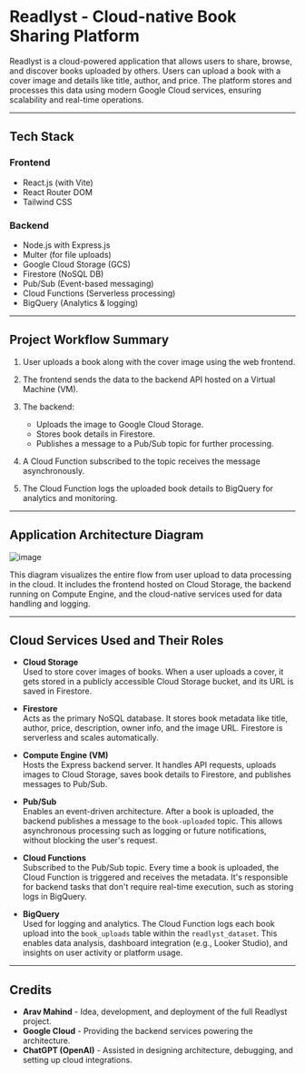 # Readlyst - Cloud-native Book Sharing Platform

Readlyst is a cloud-powered application that allows users to share, browse, and discover books uploaded by others. Users can upload a book with a cover image and details like title, author, and price. The platform stores and processes this data using modern Google Cloud services, ensuring scalability and real-time operations.

---

## Tech Stack

### Frontend
- React.js (with Vite)
- React Router DOM
- Tailwind CSS

### Backend
- Node.js with Express.js
- Multer (for file uploads)
- Google Cloud Storage (GCS)
- Firestore (NoSQL DB)
- Pub/Sub (Event-based messaging)
- Cloud Functions (Serverless processing)
- BigQuery (Analytics & logging)

---

## Project Workflow Summary

1. User uploads a book along with the cover image using the web frontend.
2. The frontend sends the data to the backend API hosted on a Virtual Machine (VM).
3. The backend:

   * Uploads the image to Google Cloud Storage.
   * Stores book details in Firestore.
   * Publishes a message to a Pub/Sub topic for further processing.
4. A Cloud Function subscribed to the topic receives the message asynchronously.
5. The Cloud Function logs the uploaded book details to BigQuery for analytics and monitoring.

---

## Application Architecture Diagram

![image](https://github.com/user-attachments/assets/4571a47f-4260-4f47-abd7-85c958227ee6)

This diagram visualizes the entire flow from user upload to data processing in the cloud. It includes the frontend hosted on Cloud Storage, the backend running on Compute Engine, and the cloud-native services used for data handling and logging.

---

## Cloud Services Used and Their Roles

- **Cloud Storage**  
  Used to store cover images of books. When a user uploads a cover, it gets stored in a publicly accessible Cloud Storage bucket, and its URL is saved in Firestore.

- **Firestore**  
  Acts as the primary NoSQL database. It stores book metadata like title, author, price, description, owner info, and the image URL. Firestore is serverless and scales automatically.

- **Compute Engine (VM)**  
  Hosts the Express backend server. It handles API requests, uploads images to Cloud Storage, saves book details to Firestore, and publishes messages to Pub/Sub.

- **Pub/Sub**  
  Enables an event-driven architecture. After a book is uploaded, the backend publishes a message to the `book-uploaded` topic. This allows asynchronous processing such as logging or future notifications, without blocking the user's request.

- **Cloud Functions**  
  Subscribed to the Pub/Sub topic. Every time a book is uploaded, the Cloud Function is triggered and receives the metadata. It's responsible for backend tasks that don't require real-time execution, such as storing logs in BigQuery.

- **BigQuery**  
  Used for logging and analytics. The Cloud Function logs each book upload into the `book_uploads` table within the `readlyst_dataset`. This enables data analysis, dashboard integration (e.g., Looker Studio), and insights on user activity or platform usage.

---

## Credits

* **Arav Mahind** - Idea, development, and deployment of the full Readlyst project.
* **Google Cloud** - Providing the backend services powering the architecture.
* **ChatGPT (OpenAI)** - Assisted in designing architecture, debugging, and setting up cloud integrations.

